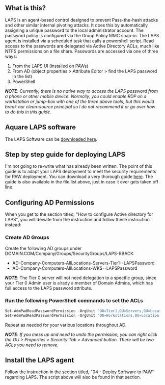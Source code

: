 ## What is this?
LAPS is an agent-based control designed to prevent Pass-the-hash attacks and other similar internal pivoting attacks.  It does this by automatically assigning a unique password to the local administrator account.  The password policy is configured via the Group Policy MMC snap-in.  The LAPS agent is installed via a scheduled task that calls a powershell script.  Read access to the passwords are delegated via Active Directory ACLs, much like NTFS permissions on a file share. Passwords are accessed via one of three ways:

1. From the LAPS UI (installed on PAWs)
2. From AD (object properties > Attribute Editor > find the LAPS password in the list)
3. PowerShell

***NOTE***: *Currently, there is no native way to access the LAPS password from a phone or other mobile device.  Normally, you could enable RDP on a workstation or jump-box with one of the three above tools, but this would break our clean-source principal so I do not recommend it or go over how to do this in this guide.*

## Aquare LAPS software
The LAPS Software can be [downloaded here](https://www.microsoft.com/en-us/download/details.aspx?id=46899).

## Step by step guide for deploying LAPS
I'm not going to re-write what has already been written.  The point of this guide is to adapt your LAPS deployment to meet the security requirements for PAW deployment.  You can download a very thorough guide [here](https://encrypted.google.com/url?sa=t&rct=j&q=&esrc=s&source=web&cd=1&cad=rja&uact=8&ved=0ahUKEwiFhqTc2djZAhVE5YMKHQ7TAKoQFggoMAA&url=https%3A%2F%2Fgallery.technet.microsoft.com%2FStep-by-Step-Deploy-Local-7c9ef772%2Ffile%2F150657%2F1%2FStep%2520by%2520Step%2520Guide%2520to%2520Deploy%2520Microsoft%2520LAPS.pdf&usg=AOvVaw1oFbhKjAgDhW8We0LLPNax).  The guide is also available in the file list above, just in case it ever gets taken off line.

## Configuring AD Permissions
When you get to the section titled, "How to configure Active directory for LAPS", you will deviate from the instruction and follow these instruction instead:

### Create AD Groups
Create the following AD groups under DOMAIN.COM/Company/Groups/SecurityGroups/LAPS-RBACK:
* AD-Company-Computers-AllLocations-Servers-Tier1--LAPSPassword
* AD-Company-Computers-AllLocations-WKS--LAPSPassword

***NOTE***: The Tier 0 server will not need delegation to a specific group, since your Tier 0 Admin user is alrady a member of Domain Admins, which has full access to the LAPS password attribute.

### Run the following PowerShell commands to set the ACLs
```powershell
Set-AdmPwdReadPasswordPermission -OrgUnit "OU=Tier1,OU=Servers,OU=Location1,OU=Computers,OU=Company,DC=DOMAIN,DC=COM" -AllowedPrincipals AD-Company-Computers-AllLocations-Servers-Tier1--LAPSPassword
Set-AdmPwdReadPasswordPermission -OrgUnit "OU=Workstations,OU=Location 1,OU=Computers,OU=Company,DC=DOMAIN,DC=COM" -AllowedPrincipals AD-UpWell-Computers-AllLocations-Workstations--LAPSPassword
```

Repeat as needed for your various locations throughout AD.  

***NOTE***: *If you mess up and need to undo the permission, you can right click the OU > Properties > Security Tab > Advanced button.  There will be two ACLs you need to remove.*

## Install the LAPS agent
Follow the instruction in the section titled, "04 - Deploy Software to PAW" regarding LAPS.  The script above will also be found in that section.